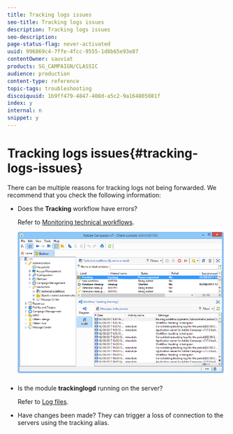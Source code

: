 ```yaml
---
title: Tracking logs issues
seo-title: Tracking logs issues
description: Tracking logs issues
seo-description: 
page-status-flag: never-activated
uuid: 996869c4-7ffe-4fcc-9555-1d8b65e93e87
contentOwner: sauviat
products: SG_CAMPAIGN/CLASSIC
audience: production
content-type: reference
topic-tags: troubleshooting
discoiquuid: 1b9ff479-4847-408d-a5c2-9a164805081f
index: y
internal: n
snippet: y
---
```


# Tracking logs issues{#tracking-logs-issues}

There can be multiple reasons for tracking logs not being forwarded. We recommend that you check the following information:

* Does the **Tracking** workflow have errors?

  Refer to [Monitoring technical workflows](https://helpx.adobe.com/campaign/classic/workflow/using/executing-a-workflow.html#monitoring-technical-workflows).

  ![](assets/tracking_scheduled_task.png)

* Is the module **trackinglogd** running on the server?

  Refer to [Log files](https://helpx.adobe.com/campaign/classic/production/using/log-files.html).

* Have changes been made? They can trigger a loss of connection to the servers using the tracking alias.

